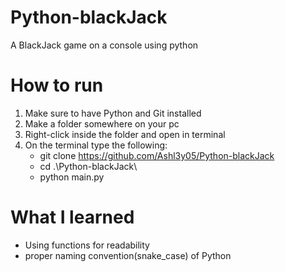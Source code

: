 ﻿# Python-blackJack
 A BlackJack game on a console using python

# How to run
1. Make sure to have Python and Git installed
2. Make a folder somewhere on your pc
3. Right-click inside the folder and open in terminal
4. On the terminal type the following:
     - git clone https://github.com/Ashl3y05/Python-blackJack
     - cd .\Python-blackJack\
     - python main.py
  
# What I learned
- Using functions for readability
- proper naming convention(snake_case) of Python
